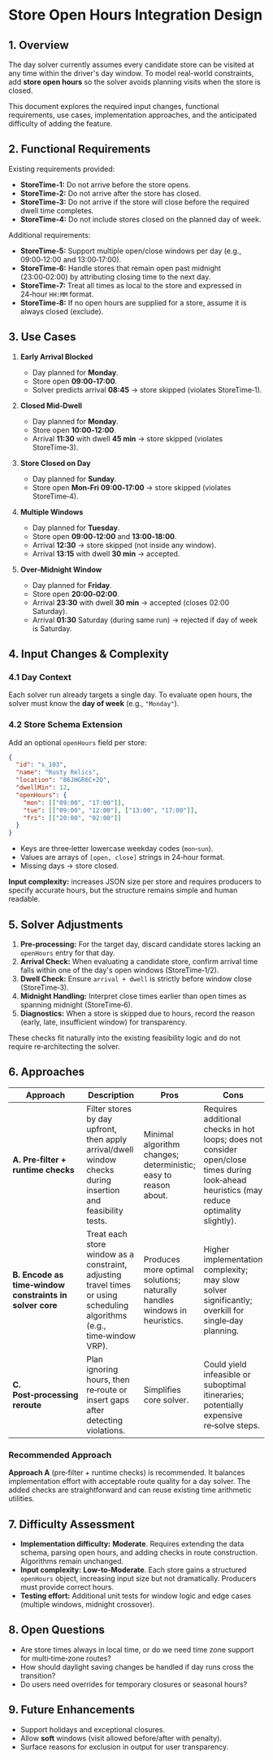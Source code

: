 # Store Open Hours Integration Design

## 1. Overview

The day solver currently assumes every candidate store can be visited at any time within the driver's day window. To model real-world constraints, add **store open hours** so the solver avoids planning visits when the store is closed.

This document explores the required input changes, functional requirements, use cases, implementation approaches, and the anticipated difficulty of adding the feature.

## 2. Functional Requirements

Existing requirements provided:

- **StoreTime‑1:** Do not arrive before the store opens.
- **StoreTime‑2:** Do not arrive after the store has closed.
- **StoreTime‑3:** Do not arrive if the store will close before the required dwell time completes.
- **StoreTime‑4:** Do not include stores closed on the planned day of week.

Additional requirements:

- **StoreTime‑5:** Support multiple open/close windows per day (e.g., 09:00‑12:00 and 13:00‑17:00).
- **StoreTime‑6:** Handle stores that remain open past midnight (23:00‑02:00) by attributing closing time to the next day.
- **StoreTime‑7:** Treat all times as local to the store and expressed in 24‑hour `HH:MM` format.
- **StoreTime‑8:** If no open hours are supplied for a store, assume it is always closed (exclude).

## 3. Use Cases

1. **Early Arrival Blocked**  
   - Day planned for **Monday**.
   - Store open **09:00‑17:00**.  
   - Solver predicts arrival **08:45** → store skipped (violates StoreTime‑1).

2. **Closed Mid‑Dwell**  
   - Day planned for **Monday**.
   - Store open **10:00‑12:00**.  
   - Arrival **11:30** with dwell **45 min** → store skipped (violates StoreTime‑3).

3. **Store Closed on Day**  
   - Day planned for **Sunday**.  
   - Store open **Mon‑Fri 09:00‑17:00** → store skipped (violates StoreTime‑4).

4. **Multiple Windows**  
   - Day planned for **Tuesday**.  
   - Store open **09:00‑12:00** and **13:00‑18:00**.  
   - Arrival **12:30** → store skipped (not inside any window).  
   - Arrival **13:15** with dwell **30 min** → accepted.

5. **Over‑Midnight Window**  
   - Day planned for **Friday**.  
   - Store open **20:00‑02:00**.  
   - Arrival **23:30** with dwell **30 min** → accepted (closes 02:00 Saturday).  
   - Arrival **01:30** Saturday (during same run) → rejected if day of week is Saturday.

## 4. Input Changes & Complexity

### 4.1 Day Context
Each solver run already targets a single day. To evaluate open hours, the solver must know the **day of week** (e.g., `"Monday"`).

### 4.2 Store Schema Extension
Add an optional `openHours` field per store:

```json
{
  "id": "s_103",
  "name": "Rusty Relics",
  "location": "86JHGR6C+2Q",
  "dwellMin": 12,
  "openHours": {
    "mon": [["09:00", "17:00"]],
    "tue": [["09:00", "12:00"], ["13:00", "17:00"]],
    "fri": [["20:00", "02:00"]]
  }
}
```

- Keys are three‑letter lowercase weekday codes (`mon`‑`sun`).
- Values are arrays of `[open, close]` strings in 24‑hour format.
- Missing days → store closed.

**Input complexity:** increases JSON size per store and requires producers to specify accurate hours, but the structure remains simple and human readable.

## 5. Solver Adjustments

1. **Pre‑processing:** For the target day, discard candidate stores lacking an `openHours` entry for that day.
2. **Arrival Check:** When evaluating a candidate store, confirm arrival time falls within one of the day's open windows (StoreTime‑1/2).
3. **Dwell Check:** Ensure `arrival + dwell` is strictly before window close (StoreTime‑3).
4. **Midnight Handling:** Interpret close times earlier than open times as spanning midnight (StoreTime‑6).
5. **Diagnostics:** When a store is skipped due to hours, record the reason (early, late, insufficient window) for transparency.

These checks fit naturally into the existing feasibility logic and do not require re‑architecting the solver.

## 6. Approaches

| Approach | Description | Pros | Cons |
| --- | --- | --- | --- |
| **A. Pre‑filter + runtime checks** | Filter stores by day upfront, then apply arrival/dwell window checks during insertion and feasibility tests. | Minimal algorithm changes; deterministic; easy to reason about. | Requires additional checks in hot loops; does not consider open/close times during look‑ahead heuristics (may reduce optimality slightly). |
| **B. Encode as time‑window constraints in solver core** | Treat each store window as a constraint, adjusting travel times or using scheduling algorithms (e.g., time‑window VRP). | Produces more optimal solutions; naturally handles windows in heuristics. | Higher implementation complexity; may slow solver significantly; overkill for single‑day planning. |
| **C. Post‑processing reroute** | Plan ignoring hours, then re‑route or insert gaps after detecting violations. | Simplifies core solver. | Could yield infeasible or suboptimal itineraries; potentially expensive re‑solve steps. |

### Recommended Approach
**Approach A** (pre‑filter + runtime checks) is recommended. It balances implementation effort with acceptable route quality for a day solver. The added checks are straightforward and can reuse existing time arithmetic utilities.

## 7. Difficulty Assessment

- **Implementation difficulty:** **Moderate**. Requires extending the data schema, parsing open hours, and adding checks in route construction. Algorithms remain unchanged.
- **Input complexity:** **Low‑to‑Moderate**. Each store gains a structured `openHours` object, increasing input size but not dramatically. Producers must provide correct hours.
- **Testing effort:** Additional unit tests for window logic and edge cases (multiple windows, midnight crossover).

## 8. Open Questions

- Are store times always in local time, or do we need time zone support for multi‑time‑zone routes?
- How should daylight saving changes be handled if day runs cross the transition?
- Do users need overrides for temporary closures or seasonal hours?

## 9. Future Enhancements

- Support holidays and exceptional closures.
- Allow **soft** windows (visit allowed before/after with penalty).
- Surface reasons for exclusion in output for user transparency.

